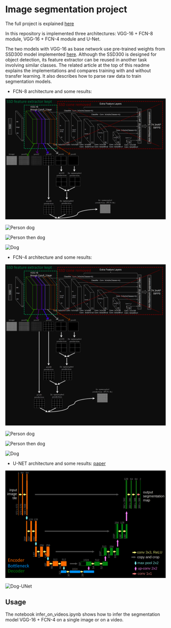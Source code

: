 # Image segmentation project

The full project is explained [here](https://apiquet.com/2021/01/03/segmentation-model-implementation/)

In this repository is implemented three architectures: VGG-16 + FCN-8 module, VGG-16 + FCN-4 module and U-Net.

The two models with VGG-16 as base network use pre-trained weights from SSD300 model implemented [here](https://github.com/Apiquet/Tracking_SSD_ReID).
Although the SSD300 is designed for object detection, its feature extractor can be reused in another task involving similar classes.
The related article at the top of this readme explains the implementations and compares training with and without transfer learning.
It also describes how to parse raw data to train segmentation models.

* FCN-8 architecture and some results:

![FCN8](imgs/fcn8.png)

![Person dog](imgs/fcn8_example1.gif)

![Person then dog](imgs/fcn8_example2.gif)

![Dog](imgs/fcn8_example3.gif)

* FCN-4 architecture and some results:

![FCN4](imgs/fcn4.png)

![Person dog](imgs/fcn4_example1.gif)

![Person then dog](imgs/fcn4_example2.gif)

![Dog](imgs/fcn4_example3.gif)

* U-NET architecture and some results: [paper](https://arxiv.org/pdf/1505.04597.pdf)

![U-Net](imgs/unet.png)

![Dog-UNet](imgs/unet_example1.gif)

## Usage

The notebook infer_on_videos.ipynb shows how to infer the segmentation model VGG-16 + FCN-4 on a single image or on a video.
